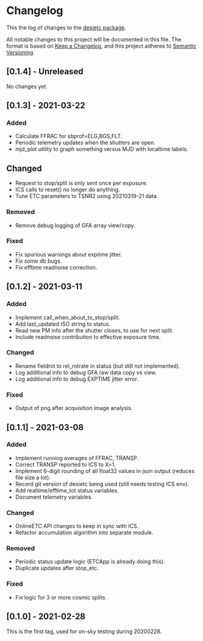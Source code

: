 # Changelog

This the log of changes to the [desietc package](https://github.com/desihub/desietc).

All notable changes to this project will be documented in this file.
The format is based on [Keep a Changelog](https://keepachangelog.com/en/1.0.0/),
and this project adheres to [Semantic Versioning](https://semver.org/spec/v2.0.0.html).

## [0.1.4] - Unreleased
No changes yet.

## [0.1.3] - 2021-03-22
### Added
 - Calculate FFRAC for sbprof=ELG,BGS,FLT.
 - Periodic telemetry updates when the shutters are open.
 - mjd_plot utility to graph something versus MJD with localtime labels.
## Changed
 - Request to stop/split is only sent once per exposure.
 - ICS calls to reset() no longer do anything.
 - Tune ETC parameters to TSNR2 using 20210319-21 data.
### Removed
 - Remove debug logging of GFA array view/copy.
### Fixed
 - Fix spurious warnings about exptime jitter.
 - Fix some db bugs.
 - Fix efftime readnoise correction.

## [0.1.2] - 2021-03-11
### Added
 - Implement call_when_about_to_stop/split.
 - Add last_updated ISO string to status.
 - Read new PM info after the shutter closes, to use for next split.
 - Include readnoise contribution to effective exposure time.
### Changed
 - Rename fieldrot to rel_rotrate in status (but still not implemented).
 - Log additional info to debug GFA raw data copy vs view.
 - Log additional info to debug EXPTIME jitter error.
### Fixed
 - Output of png after acquisition image analysis.

## [0.1.1] - 2021-03-08
### Added
 - Implement running averages of FFRAC, TRANSP.
 - Correct TRANSP reported to ICS to X=1.
 - Implement 6-digit rounding of all float32 values in json output (reduces file size a lot).
 - Record git version of desietc being used (still needs testing ICS env).
 - Add realtime/efftime_tot status variables.
 - Document telemetry variables.
### Changed
 - OnlineETC API changes to keep in sync with ICS.
 - Refactor accumulation algorithm into separate module.
### Removed
 - Periodic status update logic (ETCApp is already doing this).
 - Duplicate updates after stop_etc.
### Fixed
 - Fix logic for 3 or more cosmic splits.

## [0.1.0] - 2021-02-28
This is the first tag, used for on-sky testing during 20200228.
